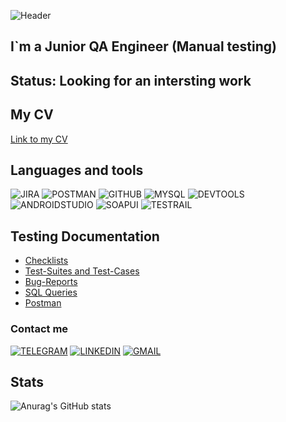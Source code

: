 ![Header](https://github.com/AAstashko/AAstashko/blob/main/assets/Neon_gif_2.gif)

## I`m a Junior QA Engineer (Manual testing)

## Status: Looking for an intersting work

## My CV
[Link to my CV](https://drive.google.com/file/d/1CZSAGoHEaNtabvpy9jxiaLjl44hSzYPy/view?usp=share_link)

## Languages and tools
![JIRA](https://img.shields.io/badge/Jira-090909?style=for-the-badge&logo=jira&logoColor=136be1)
![POSTMAN](https://img.shields.io/badge/Postman-090909?style=for-the-badge&logo=postman&logoColor=f76935)
![GITHUB](https://img.shields.io/badge/Github-090909?style=for-the-badge&logo=github&logoColor=8cc4d7)
![MYSQL](https://img.shields.io/badge/MySQL-090909?style=for-the-badge&logo=MySQL&logoColor=71b556)
![DEVTOOLS](https://img.shields.io/badge/DevTools-090909?style=for-the-badge&logo=googlechrome&logoColor=7d5fa6)
![ANDROIDSTUDIO](https://img.shields.io/badge/AndroidStudio-090909?style=for-the-badge&logo=androidstudio&logoColor=3ad07d)
![SOAPUI](https://img.shields.io/badge/SoapUI-090909?style=for-the-badge&logo=Soapui&logoColor=71b556)
![TESTRAIL](https://img.shields.io/badge/TestRail-090909?style=for-the-badge&logo=testrail&logoColor=71b556)

## Testing Documentation
- [Checklists](https://github.com/AAstashko/Checklists)
- [Test-Suites and Test-Cases](https://github.com/AAstashko/Test-Suites-and-Test-Cases)
- [Bug-Reports](https://github.com/AAstashko/Bug-Reports)
- [SQL Queries](https://github.com/AAstashko/SQL-Queries)
- [Postman](https://github.com/AAstashko/Postman)

### Contact me
[![TELEGRAM](https://img.shields.io/badge/Telegram-090909?style=for-the-badge&logo=telegram&logoColor=31a5db)](https://t.me/trollentino/)
[![LINKEDIN](https://img.shields.io/badge/Linkedin-090909?style=for-the-badge&logo=linkedin&logoColor=0073b1)](linkedin.com/in/alexander-astashko)
[![GMAIL](https://img.shields.io/badge/GMAIL-090909?style=for-the-badge&logo=gmail&logoColor=f70000)](https://mailto:astashko.a@gmail.com/)

## Stats
![Anurag's GitHub stats](https://github-readme-stats.vercel.app/api?username=AAstashko&theme=midnight-purple&show_icons=true)